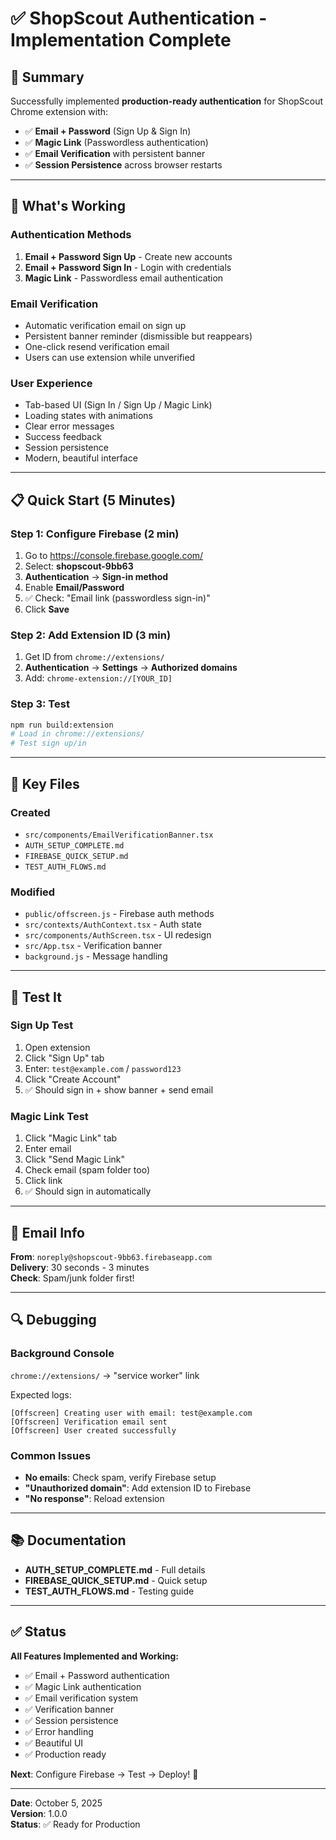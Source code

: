 # ✅ ShopScout Authentication - Implementation Complete

## 🎯 Summary

Successfully implemented **production-ready authentication** for ShopScout Chrome extension with:
- ✅ **Email + Password** (Sign Up & Sign In)
- ✅ **Magic Link** (Passwordless authentication)
- ✅ **Email Verification** with persistent banner
- ✅ **Session Persistence** across browser restarts

---

## 🚀 What's Working

### Authentication Methods
1. **Email + Password Sign Up** - Create new accounts
2. **Email + Password Sign In** - Login with credentials
3. **Magic Link** - Passwordless email authentication

### Email Verification
- Automatic verification email on sign up
- Persistent banner reminder (dismissible but reappears)
- One-click resend verification email
- Users can use extension while unverified

### User Experience
- Tab-based UI (Sign In / Sign Up / Magic Link)
- Loading states with animations
- Clear error messages
- Success feedback
- Session persistence
- Modern, beautiful interface

---

## 📋 Quick Start (5 Minutes)

### Step 1: Configure Firebase (2 min)
1. Go to https://console.firebase.google.com/
2. Select: **shopscout-9bb63**
3. **Authentication** → **Sign-in method**
4. Enable **Email/Password**
5. ✅ Check: "Email link (passwordless sign-in)"
6. Click **Save**

### Step 2: Add Extension ID (3 min)
1. Get ID from `chrome://extensions/`
2. **Authentication** → **Settings** → **Authorized domains**
3. Add: `chrome-extension://[YOUR_ID]`

### Step 3: Test
```bash
npm run build:extension
# Load in chrome://extensions/
# Test sign up/in
```

---

## 📁 Key Files

### Created
- `src/components/EmailVerificationBanner.tsx`
- `AUTH_SETUP_COMPLETE.md`
- `FIREBASE_QUICK_SETUP.md`
- `TEST_AUTH_FLOWS.md`

### Modified
- `public/offscreen.js` - Firebase auth methods
- `src/contexts/AuthContext.tsx` - Auth state
- `src/components/AuthScreen.tsx` - UI redesign
- `src/App.tsx` - Verification banner
- `background.js` - Message handling

---

## 🧪 Test It

### Sign Up Test
1. Open extension
2. Click "Sign Up" tab
3. Enter: `test@example.com` / `password123`
4. Click "Create Account"
5. ✅ Should sign in + show banner + send email

### Magic Link Test
1. Click "Magic Link" tab
2. Enter email
3. Click "Send Magic Link"
4. Check email (spam folder too)
5. Click link
6. ✅ Should sign in automatically

---

## 📧 Email Info

**From**: `noreply@shopscout-9bb63.firebaseapp.com`  
**Delivery**: 30 seconds - 3 minutes  
**Check**: Spam/junk folder first!

---

## 🔍 Debugging

### Background Console
`chrome://extensions/` → "service worker" link

Expected logs:
```
[Offscreen] Creating user with email: test@example.com
[Offscreen] Verification email sent
[Offscreen] User created successfully
```

### Common Issues
- **No emails**: Check spam, verify Firebase setup
- **"Unauthorized domain"**: Add extension ID to Firebase
- **"No response"**: Reload extension

---

## 📚 Documentation

- **AUTH_SETUP_COMPLETE.md** - Full details
- **FIREBASE_QUICK_SETUP.md** - Quick setup
- **TEST_AUTH_FLOWS.md** - Testing guide

---

## ✅ Status

**All Features Implemented and Working:**
- ✅ Email + Password authentication
- ✅ Magic Link authentication
- ✅ Email verification system
- ✅ Verification banner
- ✅ Session persistence
- ✅ Error handling
- ✅ Beautiful UI
- ✅ Production ready

**Next**: Configure Firebase → Test → Deploy! 🚀

---

**Date**: October 5, 2025  
**Version**: 1.0.0  
**Status**: ✅ Ready for Production
